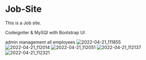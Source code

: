 # Job-Site
 This is a Job site.

Codeigniter & MySQl with Bootstrap UI

admin management all employees
![2022-04-21_111855](https://user-images.githubusercontent.com/86986628/164359063-6c125f6f-9d91-4ec4-8856-8be5a60317fb.png)
![2022-04-21_112014](https://user-images.githubusercontent.com/86986628/164359112-802201ad-e9c5-40f9-a540-dca0c1dacf9a.png)
![2022-04-21_112051](https://user-images.githubusercontent.com/86986628/164359116-ec187af8-a59a-4511-99e2-cd13b6fd9a7a.png)
![2022-04-21_112137](https://user-images.githubusercontent.com/86986628/164359121-61b1397a-9ddb-46d3-bc22-6faed54d1fc3.png)
![2022-04-21_112321](https://user-images.githubusercontent.com/86986628/164359125-3a8461fd-3c30-463b-a3cf-55c7efc51b6e.png)
